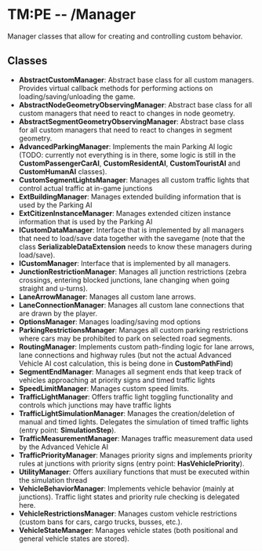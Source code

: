 # TM:PE -- /Manager
Manager classes that allow for creating and controlling custom behavior.
## Classes
- **AbstractCustomManager**: Abstract base class for all custom managers. Provides virtual callback methods for performing actions on loading/saving/unloading the game.
- **AbstractNodeGeometryObservingManager**: Abstract base class for all custom managers that need to react to changes in node geometry.
- **AbstractSegmentGeometryObservingManager**: Abstract base class for all custom managers that need to react to changes in segment geometry.
- **AdvancedParkingManager**: Implements the main Parking AI logic (TODO: currently not everything is in there, some logic is still in the **CustomPassengerCarAI**, **CustomResidentAI**, **CustomTouristAI** and **CustomHumanAI** classes).
- **CustomSegmentLightsManager**: Manages all custom traffic lights that control actual traffic at in-game junctions
- **ExtBuildingManager**: Manages extended building information that is used by the Parking AI 
- **ExtCitizenInstanceManager**: Manages extended citizen instance information that is used by the Parking AI
- **ICustomDataManager**: Interface that is implemented by all managers that need to load/save data together with the savegame (note that the class **SerializableDataExtension** needs to know these managers during load/save). 
- **ICustomManager**: Interface that is implemented by all managers.
- **JunctionRestrictionManager**: Manages all junction restrictions (zebra crossings, entering blocked junctions, lane changing when going straight and u-turns).
- **LaneArrowManager**: Manages all custom lane arrows.
- **LaneConnectionManager**: Manages all custom lane connections that are drawn by the player.
- **OptionsManager**: Manages loading/saving mod options
- **ParkingRestrictionsManager**: Manages all custom parking restrictions where cars may be prohibited to park on selected road segments.
- **RoutingManager**: Implements custom path-finding logic for lane arrows, lane connections and highway rules (but not the actual Advanced Vehicle AI cost calculation, this is being done in **CustomPathFind**)
- **SegmentEndManager**: Manages all segment ends that keep track of vehicles approaching at priority signs and timed traffic lights
- **SpeedLimitManager**: Manages custom speed limits.
- **TrafficLightManager**: Offers traffic light toggling functionality and controls which junctions may have traffic lights
- **TrafficLightSimulationManager**: Manages the creation/deletion of manual and timed lights. Delegates the simulation of timed traffic lights (entry point: **SimulationStep**).
- **TrafficMeasurementManager**: Manages traffic measurement data used by the Advanced Vehicle AI
- **TrafficPriorityManager**: Manages priority signs and implements priority rules at junctions with priority signs (entry point: **HasVehiclePriority**).   
- **UtilityManager**: Offers auxiliary functions that must be executed within the simulation thread
- **VehicleBehaviorManager**: Implements vehicle behavior (mainly at junctions). Traffic light states and priority rule checking is delegated here.
- **VehicleRestrictionsManager**: Manages custom vehicle restrictions (custom bans for cars, cargo trucks, busses, etc.).
- **VehicleStateManager**: Manages vehicle states (both positional and general vehicle states are stored).

